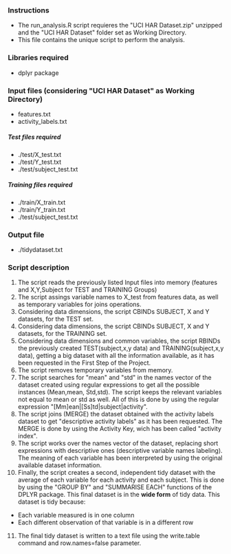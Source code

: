 ### Instructions

* The run_analysis.R script requieres the "UCI HAR Dataset.zip" unzipped and the "UCI HAR Dataset" folder set as Working Directory.
* This file contains the unique script to perform the analysis.

### Libraries required

* dplyr package

### Input files (considering "UCI HAR Dataset" as Working Directory)

* features.txt
* activity_labels.txt

##### Test files required

* ./test/X_test.txt
* ./test/Y_test.txt
* ./test/subject_test.txt

##### Training files required

* ./train/X_train.txt
* ./train/Y_train.txt
* ./test/subject_test.txt

### Output file

* ./tidydataset.txt

### Script description

1. The script reads the previously listed Input files into memory (features and X,Y,Subject for TEST and TRAINING Groups)
2. The script assings variable names to X_test from features data, as well as temporary variables for joins operations.
3. Considering data dimensions, the script CBINDs SUBJECT, X and Y datasets, for the TEST set.
4. Considering data dimensions, the script CBINDs SUBJECT, X and Y datasets, for the TRAINING set.
5. Considering data dimensions and common variables, the script RBINDs the previously created TEST(subject,x,y data) and TRAINING(subject,x,y data), getting a big dataset with all the information available, as it has been requested in the First Step of the Project.
6. The script removes temporary variables from memory.
7. The script searches for "mean" and "std" in the names vector of the dataset created using regular expressions to get all the possible instances (Mean,mean, Std,std). The script keeps the relevant variables not equal to mean or std as well. All of this is done by using the regular expression "[Mm]ean|[Ss]td|subject|activity".
8. The script joins (MERGE) the dataset obtained with the activity labels dataset to get "descriptive activity labels" as it has been requested. The MERGE is done by using the Activity Key, wich has been called "activity index".
9. The script works over the names vector of the dataset, replacing short expressions with descriptive ones (descriptive variable names labeling). The meaning of each variable has been interpreted by using the original available dataset information.
10. Finally, the script creates a second, independent tidy dataset with the average of each variable for each activity and each subject. This is done by using the "GROUP BY" and "SUMMARISE EACH" functions of the DPLYR package. This final dataset is in the **wide form** of tidy data. This dataset is tidy because: 
  * Each variable measured is in one column
  * Each different observation of that variable is in a different row
11. The final tidy dataset is written to a text file using the write.table command and row.names=false parameter.



